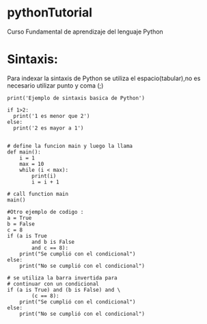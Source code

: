 # pythonTutorial
Curso Fundamental de aprendizaje del lenguaje Python
#  Sintaxis:
Para indexar la sintaxis de Python se utiliza el espacio(tabular),no es necesario utilizar punto y coma (;)
```
print('Ejemplo de sintaxis basica de Python')

if 1>2:
  print('1 es menor que 2')
else:
  print('2 es mayor a 1')


# define la funcion main y luego la llama 
def main():
    i = 1
    max = 10
    while (i < max):
        print(i)
        i = i + 1

# call function main 
main()

#Otro ejemplo de codigo :
a = True
b = False
c = 8
if (a is True
        and b is False
        and c == 8):
    print("Se cumplió con el condicional")
else:
    print("No se cumplió con el condicional")

# se utiliza la barra invertida para
# continuar con un condicional
if (a is True) and (b is False) and \
        (c == 8):
    print("Se cumplió con el condicional")
else:
    print("No se cumplió con el condicional")
```
